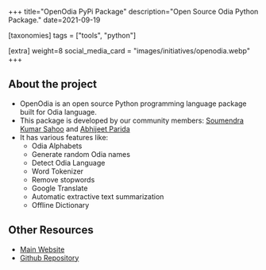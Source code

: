 +++
title="OpenOdia PyPi Package"
description="Open Source Odia Python Package."
date=2021-09-19

[taxonomies]
tags = ["tools", "python"]

[extra]
weight=8
social_media_card = "images/initiatives/openodia.webp"
+++

## About the project

- OpenOdia is an open source Python programming language package built for Odia language.
- This package is developed by our community members: [Soumendra Kumar Sahoo](https://www.linkedin.com/in/soumendrak/) and [Abhijeet Parida](https://www.linkedin.com/in/a-parida/)
- It has various features like:
    - Odia Alphabets
    - Generate random Odia names
    - Detect Odia Language
    - Word Tokenizer
    - Remove stopwords
    - Google Translate
    - Automatic extractive text summarization
    - Offline Dictionary

## Other Resources

- [Main Website](https://openodia.soumendrak.com/)
- [Github Repository](https://github.com/soumendrak/openodia)